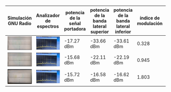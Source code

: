 | Simulación GNU Radio | Analizador de espectros | potencia de la señal portadora | potencia de la banda lateral superior | potencia de la banda lateral inferior | índice de modulación | frecuencia del mensaje | Relación señal a Ruido medida |
|-----------------|-----------------------| -----------------------| -----------------------|-----------------------|-----------------------|-----------------------|-----------------------|
| <img src="SimulacionGNURadioKaAmMayor1.PNG"> | <img src="AnalizadorKaAmMayor1.PNG"> | -17.27 dBm | -33.66 dBm | -33.61 dBm |  0.328 | 20 KHz | 62.73 dBm |
| <img src="SimulacionGNURadioKaAmIgual1.PNG"> | <img src="AnalizadorKaAmMayor1.PNG"> | -15.68 dBm | -22.11 dBm | -22.19 dBm |  0.945 | 20 KHz | 64.32 dBm |
| <img src="SimulacionGNURadioKaAmMenor1.PNG"> | <img src="AnalizadorKaAmMayor1.PNG"> | -15.72 dBm | -16.58 dBm | -16.62 dBm |  1.803 | 20 KHz | 64.28 dBm |
